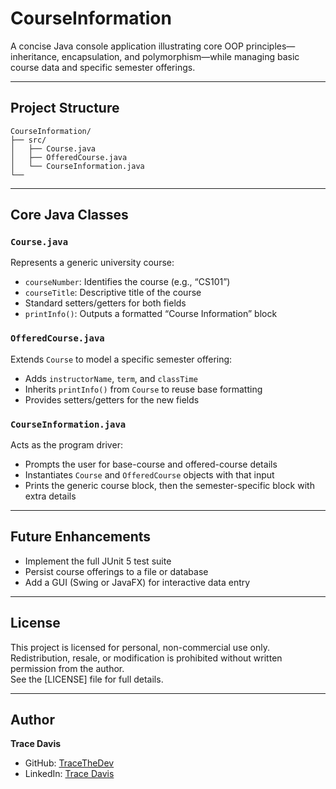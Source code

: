 # CourseInformation

A concise Java console application illustrating core OOP principles—inheritance, encapsulation, and polymorphism—while managing basic course data and specific semester offerings.

---

## Project Structure

    CourseInformation/
    ├── src/
    │   ├── Course.java
    │   ├── OfferedCourse.java
    │   └── CourseInformation.java
    └──

---

## Core Java Classes

### `Course.java`
Represents a generic university course:
- `courseNumber`: Identifies the course (e.g., “CS101”)
- `courseTitle`: Descriptive title of the course
- Standard setters/getters for both fields
- `printInfo()`: Outputs a formatted “Course Information” block

### `OfferedCourse.java`
Extends `Course` to model a specific semester offering:
- Adds `instructorName`, `term`, and `classTime`
- Inherits `printInfo()` from `Course` to reuse base formatting
- Provides setters/getters for the new fields

### `CourseInformation.java`
Acts as the program driver:
- Prompts the user for base-course and offered-course details
- Instantiates `Course` and `OfferedCourse` objects with that input
- Prints the generic course block, then the semester-specific block with extra details

---

## Future Enhancements
- Implement the full JUnit 5 test suite
- Persist course offerings to a file or database
- Add a GUI (Swing or JavaFX) for interactive data entry

---

## License
This project is licensed for personal, non-commercial use only. Redistribution, resale, or modification is prohibited without written permission from the author.  
See the [LICENSE] file for full details.

---

## Author

**Trace Davis**  
- GitHub: [TraceTheDev](https://github.com/TraceTheDev)  
- LinkedIn: [Trace Davis](https://www.linkedin.com/in/trace-d-926380138/)

